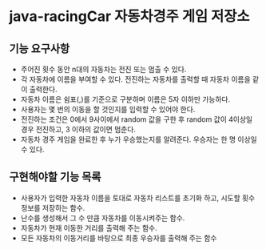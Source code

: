 # java-racingCar 자동차경주 게임 저장소
## 기능 요구사항
+ 주어진 횟수 동안 n대의 자동차는 전진 또는 멈출 수 있다.
+ 각 자동차에 이름을 부여할 수 있다. 전진하는 자동차를 출력할 때 자동차 이름을 같이 출력한다.
+ 자동차 이름은 쉼표(,)를 기준으로 구분하며 이름은 5자 이하만 가능하다.
+ 사용자는 몇 번의 이동을 할 것인지를 입력할 수 있어야 한다.
+ 전진하는 조건은 0에서 9사이에서 random 값을 구한 후 random 값이 4이상일 경우 전진하고, 3 이하의 값이면 멈춘다.
+ 자동차 경주 게임을 완료한 후 누가 우승했는지를 알려준다. 우승자는 한 명 이상일 수 있다.


## 구현해야할 기능 목록
+ 사용자가 입력한 자동차 이름을 토대로 자동차 리스트를 초기화 하고, 시도할 횟수 정보를 저장하는 함수.
+ 난수를 생성해서 그 수 만큼 자동차를 이동시켜주는 함수.
+ 자동차가 현재 이동한 거리를 출력해 주는 함수.
+ 모든 자동차의 이동거리를 바탕으로 최종 우승자를 출력해 주는 함수
